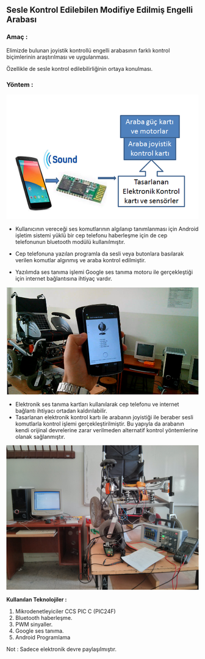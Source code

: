 
## **Sesle Kontrol Edilebilen Modifiye Edilmiş Engelli Arabası**

### Amaç :

Elimizde bulunan joyistik kontrollü engelli arabasının farklı kontrol biçimlerinin araştırılması ve uygulanması.

Özellikle de sesle kontrol edilebilirliğinin ortaya konulması.

### **Yöntem** :
![yontem](foto_sunu/yontem_blok_sema.png)

- Kullanıcının vereceği ses komutlarının algılanıp tanımlanması için Android işletim sistemi  yüklü bir cep telefonu  haberleşme için de cep telefonunun bluetooth modülü kullanılmıştır.

- Cep telefonuna yazılan programla da sesli veya butonlara basılarak verilen komutlar algınmış ve araba kontrol edilmiştir.

- Yazılımda ses tanıma işlemi Google ses tanıma motoru ile gerçekleştiği için internet bağlantısına ihtiyaç vardır.

![program](foto_sunu/araba_program.png)

- Elektronik ses tanıma kartları kullanılarak cep telefonu ve internet bağlantı ihtiyacı ortadan kaldırılabilir.
- Tasarlanan elektronik kontrol kartı ile arabanın joyistiği ile beraber sesli komutlarla kontrol işlemi gerçekleştirilmiştir.  Bu yapıyla da arabanın kendi orijinal devrelerine zarar verilmeden alternatif kontrol yöntemlerine olanak sağlanmıştır.

![araba](foto_sunu/IMG_20140523_091438.jpg)

**Kullanılan Teknolojiler :**

1. Mikrodenetleyiciler CCS PIC C (PIC24F)
2. Bluetooth haberleşme.
3. PWM sinyaller.
4. Google ses tanıma.
5. Android Programlama 

Not : Sadece elektronik devre paylaşılmıştır.